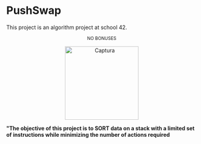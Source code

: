 # PushSwap

This project is an algorithm project at school 42.

<p align="center">
<sub>NO BONUSES</sub>
 </p>

<p align="center">
<img width="194" alt="Captura" src="https://github.com/shoganaix/42Libft/assets/123943292/eebf29e7-3ffc-4307-9029-8dbb2d366f39">
</p>


**"The objective of this project is to SORT data on a stack with a limited set of instructions while minimizing the number of actions required**
 
